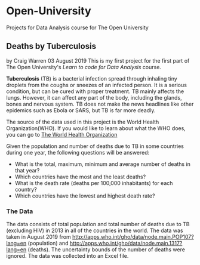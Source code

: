 # Open-University
Projects for Data Analysis course for The Open University

## Deaths by Tuberculosis
by Craig Warren 03 August 2019
This is my first project for the first part of The Open University's _Learn to code for Data Analysis_ course.

**Tuberculosis** (TB) is a bacterial infection spread through inhaling tiny droplets from the coughs or sneezes of an infected person. It is a serious condition, but can be cured with proper treatment. TB mainly affects the lungs. However, it can affect any part of the body, including the glands, bones and nervous system.
TB does not make the news headlines like other epidemics such as Ebola or SARS, but TB is far more deadly.

The source of the data used in this project is the World Health Organization(WHO). If you would like to learn about what the WHO does, you can go to [The World Health Organization](https://www.who.int/)

Given the population and number of deaths due to TB in some countries during one year, the following questions will be answered:
* What is the total, maximum, minimum and average number of deaths in that year?
* Which countries have the most and the least deaths?
* What is the death rate (deaths per 100,000 inhabitants) for each country?
* Which countries have the lowest and highest death rate?

### The Data

The data consists of total population and total number of deaths due to TB (excluding HIV) in 2013 in all of the countries in the world.
The data was taken in August 2019 from http://apps.who.int/gho/data/node.main.POP107?lang=en (population) and http://apps.who.int/gho/data/node.main.1317?lang=en (deaths). The uncertainty bounds of the number of deaths were ignored.
The data was collected into an Excel file.
